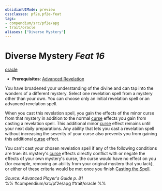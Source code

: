 ```yaml
---
obsidianUIMode: preview
cssclasses: pf2e,pf2e-feat
tags:
- compendium/src/pf2e/apg
- trait/oracle
aliases: ["Diverse Mystery"]
---
```

# Diverse Mystery  *Feat 16*  
[oracle](rules/traits/oracle-apg.md "Oracle Class Trait")  

- **Prerequisites**: [Advanced Revelation](compendium/feats/advanced-revelation-apg.md)

You have broadened your understanding of the divine and can tap into the wonders of a different mystery. Select one revelation spell from a mystery other than your own. You can choose only an initial revelation spell or an advanced revelation spell.

When you cast this revelation spell, you gain the effects of the minor curse from that mystery in addition to the normal [curse](rules/traits/curse.md "Curse Effect Trait") effects you gain from casting a revelation spell. This additional minor [curse](rules/traits/curse.md "Curse Effect Trait") effect remains until your next daily preparations. Any ability that lets you cast a revelation spell without increasing the severity of your curse also prevents you from gaining this additional [curse](rules/traits/curse.md "Curse Effect Trait") effect.

You can't cast your chosen revelation spell if any of the following conditions are true: its mystery's [curse](rules/traits/curse.md "Curse Effect Trait") effects directly conflict with or negate the effects of your own mystery's curse, the curse would have no effect on you (for example, removing an ability from your original mystery that you lack), or either of these criteria would be met once you finish [Casting the Spell](rules/actions/cast-a-spell.md).

*Source: Advanced Player's Guide p. 81*  
%% #compendium/src/pf2e/apg #trait/oracle %%